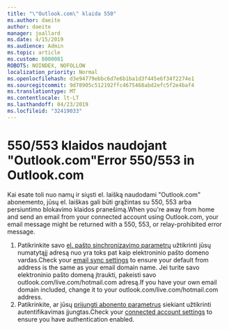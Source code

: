 ```yaml
---
title: "\"Outlook.com\" klaida 550"
ms.author: daeite
author: daeite
manager: joallard
ms.date: 4/15/2019
ms.audience: Admin
ms.topic: article
ms.custom: 8000081
ROBOTS: NOINDEX, NOFOLLOW
localization_priority: Normal
ms.openlocfilehash: d3e94779ebbc6d7e6b1ba1d3f445e6f34f2274e1
ms.sourcegitcommit: 9d78905c512192ffc4675468abd2efc5f2e4baf4
ms.translationtype: MT
ms.contentlocale: lt-LT
ms.lasthandoff: 04/23/2019
ms.locfileid: "32419033"
---
```

# <a name="error-550553-in-outlookcom"></a><span data-ttu-id="c8db2-102">550/553 klaidos naudojant "Outlook.com"</span><span class="sxs-lookup"><span data-stu-id="c8db2-102">Error 550/553 in Outlook.com</span></span>

<span data-ttu-id="c8db2-103">Kai esate toli nuo namų ir siųsti el. laišką naudodami "Outlook.com" abonemento, jūsų el. laiškas gali būti grąžintas su 550, 553 arba persiuntimo blokavimo klaidos pranešimą.</span><span class="sxs-lookup"><span data-stu-id="c8db2-103">When you're away from home and send an email from your connected account using Outlook.com, your email message might be returned with a 550, 553, or relay-prohibited error message.</span></span>
1. <span data-ttu-id="c8db2-104">Patikrinkite savo [el. pašto sinchronizavimo parametrų](https://go.microsoft.com/fwlink/?linkid=2031283) užtikrinti jūsų numatytąjį adresą nuo yra toks pat kaip elektroninio pašto domeno vardas.</span><span class="sxs-lookup"><span data-stu-id="c8db2-104">Check your [email sync settings](https://go.microsoft.com/fwlink/?linkid=2031283) to ensure your default from address is the same as your email domain name.</span></span> <span data-ttu-id="c8db2-105">Jei turite savo elektroninio pašto domeną įtraukti, pakeisti savo outlook.com/live.com/hotmail.com adresą.</span><span class="sxs-lookup"><span data-stu-id="c8db2-105">If you have your own email domain included, change it to your outlook.com/live.com/hotmail.com address.</span></span>
2. <span data-ttu-id="c8db2-106">Patikrinkite, ar jūsų [prijungti abonento parametrus](https://go.microsoft.com/fwlink/?linkid=875264&clcid=0x409) siekiant užtikrinti autentifikavimas įjungtas.</span><span class="sxs-lookup"><span data-stu-id="c8db2-106">Check your [connected account settings](https://go.microsoft.com/fwlink/?linkid=875264&clcid=0x409) to ensure you have authentication enabled.</span></span>